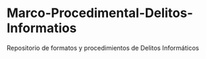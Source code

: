 # Marco-Procedimental-Delitos-Informatios
Repositorio de formatos y procedimientos de Delitos Informáticos
